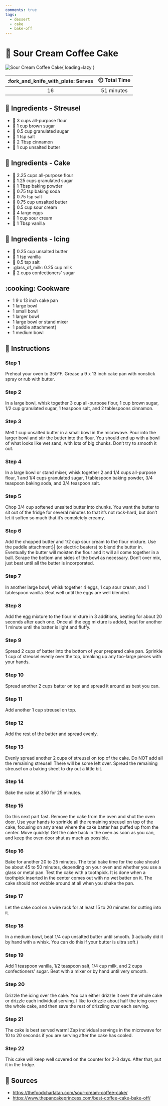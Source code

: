 ```yaml
---
comments: true
tags:
  - dessert
  - cake
  - bake-off
---
```

# :cake: Sour Cream Coffee Cake

![Sour Cream Coffee Cake][1]{ loading=lazy }

| :fork_and_knife_with_plate: Serves | :timer_clock: Total Time |
|:----------------------------------:|:-----------------------: |
| 16 | 51 minutes |

## :salt: Ingredients - Streusel

- :ear_of_rice: 3 cups all-purpose flour
- :maple_leaf: 1 cup brown sugar
- :candy: 0.5 cup granulated sugar
- :salt: 1 tsp salt
- :custard: 2 Tbsp cinnamon
- :butter: 1 cup unsalted butter

## :salt: Ingredients - Cake

- :ear_of_rice: 2.25 cups all-purpose flour
- :candy: 1.25 cups granulated sugar
- :dash: 1 Tbsp baking powder
- :cup_with_straw: 0.75 tsp baking soda
- :salt: 0.75 tsp salt
- :butter: 0.75 cup unsalted butter
- :rice: 0.5 cup sour cream
- :egg: 4 large eggs
- :rice: 1 cup sour cream
- :icecream: 1 Tbsp vanilla

## :salt: Ingredients - Icing

- :butter: 0.25 cup unsalted butter
- :icecream: 1 tsp vanilla
- :salt: 0.5 tsp salt
- :glass_of_milk: 0.25 cup milk
- :candy: 2 cups confectioners' sugar

## :cooking: Cookware

- 1 9 x 13 inch cake pan
- 1 large bowl
- 1 small bowl
- 1 larger bowl
- 1 large bowl or stand mixer
- 1 paddle attachment}
- 1 medium bowl

## :pencil: Instructions

### Step 1

Preheat your oven to 350°F. Grease a 9 x 13 inch cake pan with nonstick spray or rub with butter.

### Step 2

In a large bowl, whisk together 3 cup all-purpose flour, 1 cup brown sugar, 1/2 cup granulated sugar, 1 teaspoon salt,
and 2 tablespoons cinnamon.

### Step 3

Melt 1 cup unsalted butter in a small bowl in the microwave. Pour into the larger bowl and stir the butter into the
flour. You should end up with a bowl of what looks like wet sand, with lots of big chunks. Don’t try to smooth it out.

### Step 4

In a large bowl or stand mixer, whisk together 2 and 1/4 cups all-purpose flour, 1 and 1/4 cups granulated sugar, 1
tablespoon baking powder, 3/4 teaspoon baking soda, and 3/4 teaspoon salt.

### Step 5

Chop 3/4 cup softened unsalted butter into chunks. You want the butter to sit out of the fridge for several minutes to
that it’s not rock-hard, but don’t let it soften so much that it’s completely creamy.

### Step 6

Add the chopped butter and 1/2 cup sour cream to the flour mixture. Use the paddle attachment}| (or electric beaters) to
blend the butter in. Eventually the butter will moisten the flour and it will all come together in a ball. Scrape the
bottom and sides of the bowl as necessary. Don’t over mix, just beat until all the butter is incorporated.

### Step 7

In another large bowl, whisk together 4 eggs, 1 cup sour cream, and 1 tablespoon vanilla. Beat well until the eggs are
well blended.

### Step 8

Add the egg mixture to the flour mixture in 3 additions, beating for about 20 seconds after each one. Once all the egg
mixture is added, beat for another 1 minute until the batter is light and fluffy.

### Step 9

Spread 2 cups of batter into the bottom of your prepared cake pan. Sprinkle 1 cup of streusel evenly over the top,
breaking up any too-large pieces with your hands.

### Step 10

Spread another 2 cups batter on top and spread it around as best you can.

### Step 11

Add another 1 cup streusel on top.

### Step 12

Add the rest of the batter and spread evenly.

### Step 13

Evenly spread another 2 cups of streusel on top of the cake. Do NOT add all the remaining streusel! There will be some
left over. Spread the remaining streusel on a baking sheet to dry out a little bit.

### Step 14

Bake the cake at 350 for 25 minutes.

### Step 15

Do this next part fast. Remove the cake from the oven and shut the oven door. Use your hands to sprinkle all the
remaining streusel on top of the cake, focusing on any areas where the cake batter has puffed up from the center. Move
quickly! Get the cake back in the oven as soon as you can, and keep the oven door shut as much as possible.

### Step 16

Bake for another 20 to 25 minutes. The total bake time for the cake should be about 45 to 50 minutes, depending on your
oven and whether you use a glass or metal pan. Test the cake with a toothpick. It is done when a toothpick inserted in
the center comes out with no wet batter on it. The cake should not wobble around at all when you shake the pan.

### Step 17

Let the cake cool on a wire rack for at least 15 to 20 minutes for cutting into it.

### Step 18

In a medium bowl, beat 1/4 cup unsalted butter until smooth. (I actually did it by hand with a whisk. You can do this if
your butter is ultra soft.)

### Step 19

Add 1 teaspoon vanilla, 1/2 teaspoon salt, 1/4 cup milk, and 2 cups confectioners' sugar. Beat with a mixer or by hand
until very smooth.

### Step 20

Drizzle the icing over the cake. You can either drizzle it over the whole cake or drizzle each individual serving. I
like to drizzle about half the icing over the whole cake, and then save the rest of drizzling over each serving.

### Step 21

The cake is best served warm! Zap individual servings in the microwave for 10 to 20 seconds if you are serving after the
cake has cooled.

### Step 22

This cake will keep well covered on the counter for 2-3 days. After that, put it in the fridge.

## :link: Sources

- <https://thefoodcharlatan.com/sour-cream-coffee-cake/>
- <https://www.thepancakeprincess.com/best-coffee-cake-bake-off/>

[1]: <../../assets/images/sour-cream-coffee-cake.jpg>
